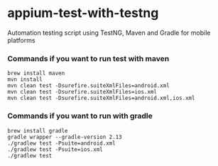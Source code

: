 # appium-test-with-testng
Automation testing script using TestNG, Maven and Gradle for mobile platforms

### Commands if you want to run test with maven
```
brew install maven
mvn install
mvn clean test -Dsurefire.suiteXmlFiles=android.xml
mvn clean test -Dsurefire.suiteXmlFiles=ios.xml
mvn clean test -Dsurefire.suiteXmlFiles=android.xml,ios.xml
```

### Commands if you want to run with gradle
```
brew install gradle
gradle wrapper --gradle-version 2.13
./gradlew test -Psuite=android.xml
./gradlew test -Psuite=ios.xml
./gradlew test
```
